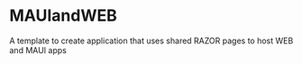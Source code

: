 # MAUIandWEB
A template to create application that uses shared RAZOR pages to host WEB and MAUI apps
